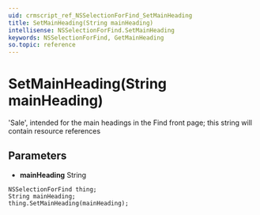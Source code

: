 ```yaml
---
uid: crmscript_ref_NSSelectionForFind_SetMainHeading
title: SetMainHeading(String mainHeading)
intellisense: NSSelectionForFind.SetMainHeading
keywords: NSSelectionForFind, GetMainHeading
so.topic: reference
---
```


# SetMainHeading(String mainHeading)

'Sale', intended for the main headings in the Find front page; this string will contain resource references

## Parameters

* **mainHeading** String

```crmscript
NSSelectionForFind thing;
String mainHeading;
thing.SetMainHeading(mainHeading);
```


